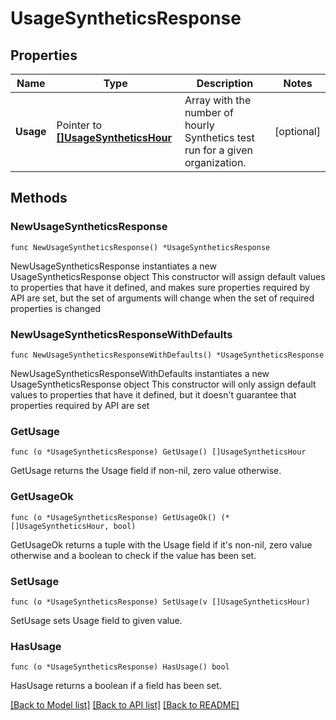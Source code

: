 # UsageSyntheticsResponse

## Properties

Name | Type | Description | Notes
------------ | ------------- | ------------- | -------------
**Usage** | Pointer to [**[]UsageSyntheticsHour**](UsageSyntheticsHour.md) | Array with the number of hourly Synthetics test run for a given organization. | [optional] 

## Methods

### NewUsageSyntheticsResponse

`func NewUsageSyntheticsResponse() *UsageSyntheticsResponse`

NewUsageSyntheticsResponse instantiates a new UsageSyntheticsResponse object
This constructor will assign default values to properties that have it defined,
and makes sure properties required by API are set, but the set of arguments
will change when the set of required properties is changed

### NewUsageSyntheticsResponseWithDefaults

`func NewUsageSyntheticsResponseWithDefaults() *UsageSyntheticsResponse`

NewUsageSyntheticsResponseWithDefaults instantiates a new UsageSyntheticsResponse object
This constructor will only assign default values to properties that have it defined,
but it doesn't guarantee that properties required by API are set

### GetUsage

`func (o *UsageSyntheticsResponse) GetUsage() []UsageSyntheticsHour`

GetUsage returns the Usage field if non-nil, zero value otherwise.

### GetUsageOk

`func (o *UsageSyntheticsResponse) GetUsageOk() (*[]UsageSyntheticsHour, bool)`

GetUsageOk returns a tuple with the Usage field if it's non-nil, zero value otherwise
and a boolean to check if the value has been set.

### SetUsage

`func (o *UsageSyntheticsResponse) SetUsage(v []UsageSyntheticsHour)`

SetUsage sets Usage field to given value.

### HasUsage

`func (o *UsageSyntheticsResponse) HasUsage() bool`

HasUsage returns a boolean if a field has been set.


[[Back to Model list]](../README.md#documentation-for-models) [[Back to API list]](../README.md#documentation-for-api-endpoints) [[Back to README]](../README.md)


